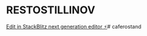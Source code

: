 # RESTOSTILLINOV

[Edit in StackBlitz next generation editor ⚡️](https://stackblitz.com/~/github.com/SDN33/RESTOSTILLINOV)# caferostand
